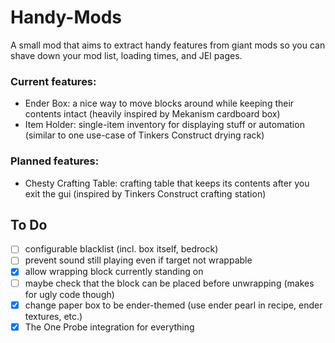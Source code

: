 # Handy-Mods

A small mod that aims to extract handy features from giant mods so you can shave down your mod list, loading times, and JEI pages.

### Current features:

* Ender Box: a nice way to move blocks around while keeping their contents intact (heavily inspired by Mekanism cardboard box)
* Item Holder: single-item inventory for displaying stuff or automation (similar to one use-case of Tinkers Construct drying rack)

### Planned features:

* Chesty Crafting Table: crafting table that keeps its contents after you exit the gui (inspired by Tinkers Construct crafting station)

## To Do

* [ ] configurable blacklist (incl. box itself, bedrock)
* [ ] prevent sound still playing even if target not wrappable
* [X] allow wrapping block currently standing on
* [ ] maybe check that the block can be placed before unwrapping (makes for ugly code though)
* [X] change paper box to be ender-themed (use ender pearl in recipe, ender textures, etc.)
* [X] The One Probe integration for everything
